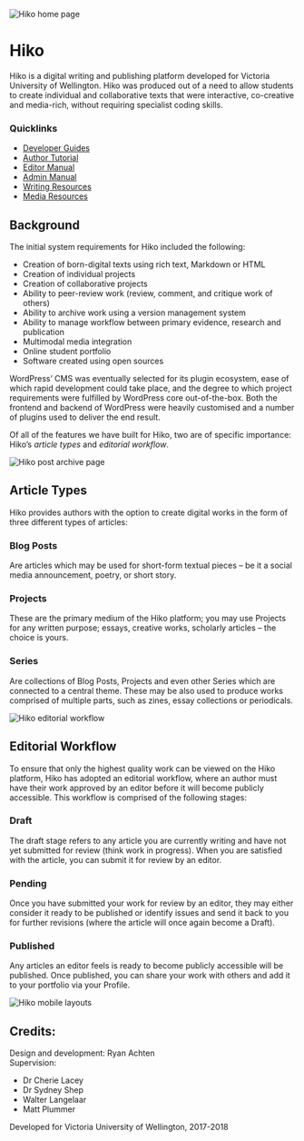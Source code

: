 ![Hiko home page](https://github.com/ryanachten/Hiko/blob/master/wp-content/themes/hiko/assets/images/wiki/HeroImages/Hiko_HeroImage_Header.jpg)

# Hiko
Hiko is a digital writing and publishing platform developed for Victoria University of Wellington. Hiko was produced out of a need to allow students to create individual and collaborative texts that were interactive, co-creative and media-rich, without requiring specialist coding skills.

### Quicklinks
* [Developer Guides](https://github.com/ryanachten/Hiko/wiki/Developer-Guides)
* [Author Tutorial](https://github.com/ryanachten/Hiko/wiki/Author-Tutorial)
* [Editor Manual](https://github.com/ryanachten/Hiko/wiki/Editor-Manual)
* [Admin Manual](https://github.com/ryanachten/Hiko/wiki/Admin-Manual)
* [Writing Resources](https://github.com/ryanachten/Hiko/wiki/Writing-Resources)
* [Media Resources](https://github.com/ryanachten/Hiko/wiki/Media-Resources)

## Background
The initial system requirements for Hiko included the following:
* Creation of born-digital texts using rich text, Markdown or HTML
* Creation of individual projects
* Creation of collaborative projects
* Ability to peer-review work (review, comment, and critique work of others)
* Ability to archive work using a version management system
* Ability to manage workflow between primary evidence, research and publication
* Multimodal media integration
* Online student portfolio
* Software created using open sources

WordPress’ CMS was eventually selected for its plugin ecosystem, ease of which rapid development could take place, and the degree to which project requirements were fulfilled by WordPress core out-of-the-box. Both the frontend and backend of WordPress were heavily customised and a number of plugins used to deliver the end result.

Of all of the features we have built for Hiko, two are of specific importance: Hiko’s _article types_ and _editorial workflow_.

![Hiko post archive page](https://github.com/ryanachten/Hiko/blob/master/wp-content/themes/hiko/assets/images/wiki/HeroImages/Hiko_HeroImage_ArchivePages.jpg)

## Article Types
Hiko provides authors with the option to create digital works in the form of three different types of articles:

### Blog Posts
Are articles which may be used for short-form textual pieces – be it a social media announcement, poetry, or short story.

### Projects
These are the primary medium of the Hiko platform; you may use Projects for any written purpose; essays, creative works, scholarly articles – the choice is yours.

### Series
Are collections of Blog Posts, Projects and even other Series which are connected to a central theme. These may be also used to produce works comprised of multiple parts, such as zines, essay collections or periodicals.

![Hiko editorial workflow](https://github.com/ryanachten/Hiko/blob/master/wp-content/themes/hiko/assets/images/wiki/AuthorTutorial/Hiko_Tut_EditorialWorkflow.png)

## Editorial Workflow
To ensure that only the highest quality work can be viewed on the Hiko platform, Hiko has adopted an editorial workflow, where an author must have their work approved by an editor before it will become publicly accessible. This workflow is comprised of the following stages:

### Draft
The draft stage refers to any article you are currently writing and have not yet submitted for review (think work in progress). When you are satisfied with the article, you can submit it for review by an editor.

### Pending
Once you have submitted your work for review by an editor, they may either consider it ready to be published or identify issues and send it back to you for further revisions (where the article will once again become a Draft).

### Published
Any articles an editor feels is ready to become publicly accessible will be published. Once published, you can share your work with others and add it to your portfolio via your Profile.

![Hiko mobile layouts](https://github.com/ryanachten/Hiko/blob/master/wp-content/themes/hiko/assets/images/wiki/HeroImages/Hiko_HeroImage_MobilePages.jpg)

## Credits:
Design and development: Ryan Achten\
Supervision:
* Dr Cherie Lacey
* Dr Sydney Shep
* Walter Langelaar
* Matt Plummer

Developed for Victoria University of Wellington, 2017-2018
